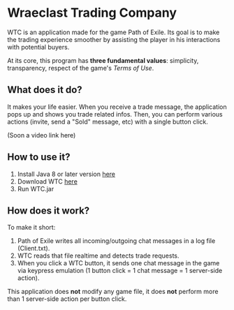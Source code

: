 # Wraeclast Trading Company
WTC is an application made for the game Path of Exile. Its goal is to make the trading experience smoother by assisting the player in his interactions with potential buyers.

At its core, this program has **three fundamental values**: simplicity, transparency, respect of the game's *Terms of Use*.

## What does it do?
It makes your life easier. When you receive a trade message, the application pops up and shows you trade related infos. Then, you can perform various actions (invite, send a "Sold" message, etc) with a single button click.

(Soon a video link here)

## How to use it?
1. Install Java 8 or later version [here](https://www.java.com/download/)
2. Download WTC [here](https://github.com/DreamzorRedux/Wraeclast-Trading-Company/releases)
3. Run WTC.jar

## How does it work?
To make it short:
1. Path of Exile writes all incoming/outgoing chat messages in a log file (Client.txt).
2. WTC reads that file realtime and detects trade requests.
3. When you click a WTC button, it sends one chat message in the game via keypress emulation (1 button click = 1 chat message = 1 server-side action).

This application does **not** modify any game file, it does **not** perform more than 1 server-side action per button click.
